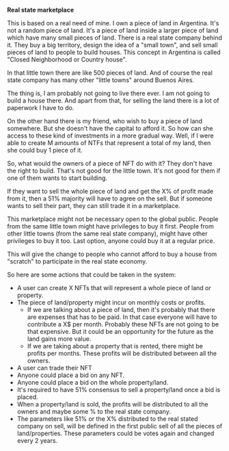**Real state marketplace**

This is based on a real need of mine. I own a piece of land in Argentina. It's not a random piece of land. It's a piece of land inside a larger piece of land which have many small pieces of land. There is a real state company behind it. They buy a big territory, design the idea of a "small town", and sell small pieces of land to people to build houses. This concept in Argentina is called "Closed Neighborhood or Country house".

In that little town there are like 500 pieces of land. And of course the real state company has many other "little towns" around Buenos Aires.

The thing is, I am probably not going to live there ever. I am not going to build a house there. And apart from that, for selling the land there is a lot of paperwork I have to do.

On the other hand there is my friend, who wish to buy a piece of land somewhere. But she doesn't have the capital to afford it. So how can she access to these kind of investments in a more gradual way. Well, if I were able to create M amounts of NTFs that represent a total of my land, then she could buy 1 piece of it.

So, what would the owners of a piece of NFT do with it? They don't have the right to build. That's not good for the little town. It's not good for them if one of them wants to start building.

If they want to sell the whole piece of land and get the X% of profit made from it, then a 51% majority will have to agree on the sell. But if someone wants to sell their part, they can still trade it in a marketplace.

This marketplace might not be necessary  open to the global public. People from the same little town might have privileges to buy it first. People from other little towns (from the same real state company), might have other privileges to buy it too. Last option, anyone could buy it at a regular price.

This will give the change to people who cannot afford to buy a house from "scratch" to participate in the real state economy. 

So here are some actions that could be taken in the system:
- A user can create X NFTs that will represent a whole piece of land or property.
- The piece of land/property might incur on monthly costs or profits.
	- If we are talking about a piece of land, then it's probably that there are expenses that has to be paid. In that case everyone will have to contribute a X$ per month. Probably these NFTs are not going to be that expensive. But it could be an opportunity for the future as the land gains more value.
	- If we are taking about a property that is rented, there might be profits per months. These profits will be distributed between all the owners.
- A user can trade their NFT
- Anyone could place a bid on any NFT.
- Anyone could place a bid on the whole property/land.
- It's required to have 51% consensus to sell a property/land once a bid is placed.
- When a property/land is sold, the profits will be distributed to all the owners and maybe some % to the real state company.
- The parameters like 51% or the X% distributed to the real stated company on sell, will be defined in the first public sell of all the pieces of land/properties. These parameters could be votes again and changed every 2 years.